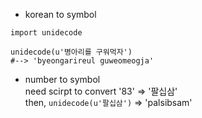 - korean to symbol
```
import unidecode

unidecode(u'병아리를 구워먹자')
#--> 'byeongarireul guweomeogja'
```

- number to symbol  
  need scirpt to convert '83' => '팔십삼'  
  then, `unidecode(u'팔십삼')` => 'palsibsam'



